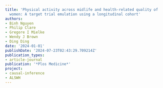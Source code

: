 ```yaml
---
title: 'Physical activity across midlife and health-related quality of life in Australian
  women: A target trial emulation using a longitudinal cohort'
authors:
- Binh Nguyen
- Philip Clare
- Gregore I Mielke
- Wendy J Brown
- Ding Ding
date: '2024-01-01'
publishDate: '2024-07-23T02:43:29.709214Z'
publication_types:
- article-journal
publication: '*Plos Medicine*'
project:
- causal-inference
- ALSWH
---
```

